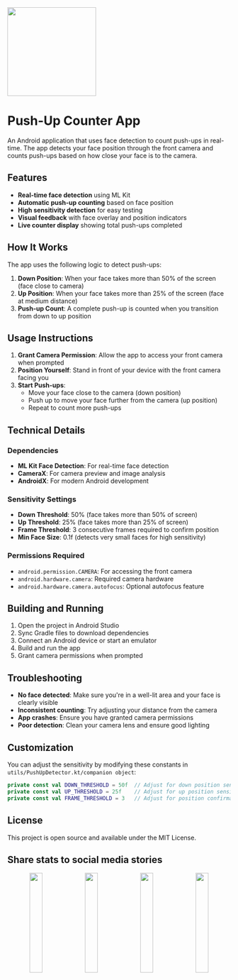 
<img width="200" height="200" src="https://github.com/user-attachments/assets/faa2ef94-eadf-4490-baaa-0a80fdef1844" />

# Push-Up Counter App

An Android application that uses face detection to count push-ups in real-time. The app detects your face position through the front camera and counts push-ups based on how close your face is to the camera.

## Features

- **Real-time face detection** using ML Kit
- **Automatic push-up counting** based on face position
- **High sensitivity detection** for easy testing
- **Visual feedback** with face overlay and position indicators
- **Live counter display** showing total push-ups completed

## How It Works

The app uses the following logic to detect push-ups:

1. **Down Position**: When your face takes more than 50% of the screen (face close to camera)
2. **Up Position**: When your face takes more than 25% of the screen (face at medium distance)
3. **Push-up Count**: A complete push-up is counted when you transition from down to up position

## Usage Instructions

1. **Grant Camera Permission**: Allow the app to access your front camera when prompted
2. **Position Yourself**: Stand in front of your device with the front camera facing you
3. **Start Push-ups**: 
   - Move your face close to the camera (down position)
   - Push up to move your face further from the camera (up position)
   - Repeat to count more push-ups

## Technical Details

### Dependencies
- **ML Kit Face Detection**: For real-time face detection
- **CameraX**: For camera preview and image analysis
- **AndroidX**: For modern Android development

### Sensitivity Settings
- **Down Threshold**: 50% (face takes more than 50% of screen)
- **Up Threshold**: 25% (face takes more than 25% of screen)
- **Frame Threshold**: 3 consecutive frames required to confirm position
- **Min Face Size**: 0.1f (detects very small faces for high sensitivity)

### Permissions Required
- `android.permission.CAMERA`: For accessing the front camera
- `android.hardware.camera`: Required camera hardware
- `android.hardware.camera.autofocus`: Optional autofocus feature

## Building and Running

1. Open the project in Android Studio
2. Sync Gradle files to download dependencies
3. Connect an Android device or start an emulator
4. Build and run the app
5. Grant camera permissions when prompted

## Troubleshooting

- **No face detected**: Make sure you're in a well-lit area and your face is clearly visible
- **Inconsistent counting**: Try adjusting your distance from the camera
- **App crashes**: Ensure you have granted camera permissions
- **Poor detection**: Clean your camera lens and ensure good lighting

## Customization

You can adjust the sensitivity by modifying these constants in `utils/PushUpDetector.kt/companion object`:

```kotlin
private const val DOWN_THRESHOLD = 50f  // Adjust for down position sensitivity
private const val UP_THRESHOLD = 25f    // Adjust for up position sensitivity
private const val FRAME_THRESHOLD = 3   // Adjust for position confirmation frames
```

## License

This project is open source and available under the MIT License.

## Share stats to social media stories

<p align="center">
  <img src="https://github.com/user-attachments/assets/ccab1d52-34d5-4978-9bd9-4e3783e6a9e5" width="24%%">
  <img src="https://github.com/user-attachments/assets/2dcbd196-19df-4723-8aea-ff08b10999ea" width="24%%">
  <img src="https://github.com/user-attachments/assets/ea83be08-9728-4596-914a-94e28d8dcfa7" width="24%%">
  <img src="https://github.com/user-attachments/assets/4dbf3329-12a6-418e-b319-178a9f525c6f" width="24%%">
</p>

